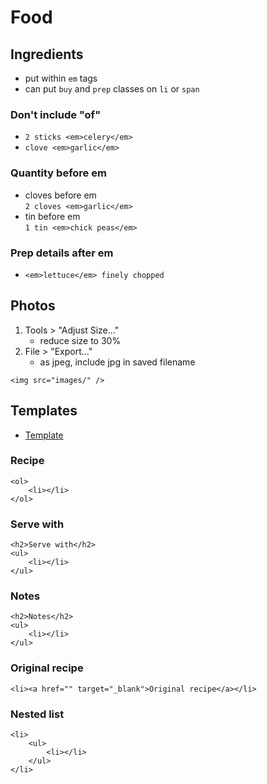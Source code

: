 # Food


## Ingredients
- put within `em` tags
- can put `buy` and `prep` classes on `li` or `span`

### Don't include "of"
- `2 sticks <em>celery</em>`
- `clove <em>garlic</em>`

### Quantity before em
- cloves before em  
  `2 cloves <em>garlic</em>`
- tin before em  
  `1 tin <em>chick peas</em>`

### Prep details after em  
- `<em>lettuce</em> finely chopped`


## Photos
1. Tools > "Adjust Size..."
   - reduce size to 30%
2. File > "Export..." 
   - as jpeg, include jpg in saved filename     
```
<img src="images/" />
```


## Templates

- [Template](./template.html)

### Recipe
```
<ol>
    <li></li>
</ol>
```

### Serve with
```
<h2>Serve with</h2>
<ul>
    <li></li>
</ul>
```

### Notes
```
<h2>Notes</h2>
<ul>
    <li></li>
</ul>
```

### Original recipe
```
<li><a href="" target="_blank">Original recipe</a></li>
```

### Nested list
```
<li>
    <ul>
        <li></li>
    </ul>
</li>
```
